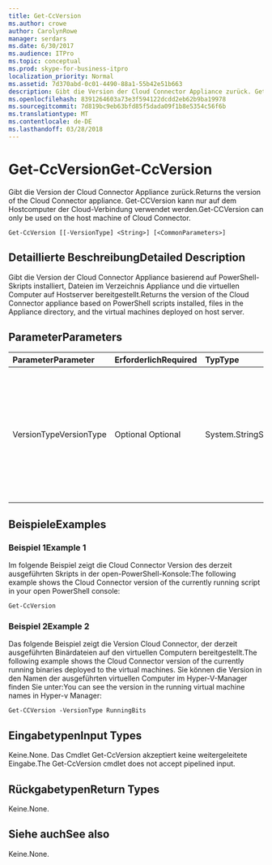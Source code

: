 ```yaml
---
title: Get-CcVersion
ms.author: crowe
author: CarolynRowe
manager: serdars
ms.date: 6/30/2017
ms.audience: ITPro
ms.topic: conceptual
ms.prod: skype-for-business-itpro
localization_priority: Normal
ms.assetid: 7d370abd-0c01-4490-88a1-55b42e51b663
description: Gibt die Version der Cloud Connector Appliance zurück. Get-CCVersion kann nur auf dem Hostcomputer der Cloud-Verbindung verwendet werden.
ms.openlocfilehash: 8391264603a73e3f594122dcdd2eb62b9ba19978
ms.sourcegitcommit: 7d819bc9eb63bfd85f5dada09f1b8e5354c56f6b
ms.translationtype: MT
ms.contentlocale: de-DE
ms.lasthandoff: 03/28/2018
---
```

# <a name="get-ccversion"></a><span data-ttu-id="6ed9c-104">Get-CcVersion</span><span class="sxs-lookup"><span data-stu-id="6ed9c-104">Get-CcVersion</span></span>
 
<span data-ttu-id="6ed9c-105">Gibt die Version der Cloud Connector Appliance zurück.</span><span class="sxs-lookup"><span data-stu-id="6ed9c-105">Returns the version of the Cloud Connector appliance.</span></span> <span data-ttu-id="6ed9c-106">Get-CCVersion kann nur auf dem Hostcomputer der Cloud-Verbindung verwendet werden.</span><span class="sxs-lookup"><span data-stu-id="6ed9c-106">Get-CCVersion can only be used on the host machine of Cloud Connector.</span></span>
  
```
Get-CcVersion [[-VersionType] <String>] [<CommonParameters>]
```

## <a name="detailed-description"></a><span data-ttu-id="6ed9c-107">Detaillierte Beschreibung</span><span class="sxs-lookup"><span data-stu-id="6ed9c-107">Detailed Description</span></span>

<span data-ttu-id="6ed9c-108">Gibt die Version der Cloud Connector Appliance basierend auf PowerShell-Skripts installiert, Dateien im Verzeichnis Appliance und die virtuellen Computer auf Hostserver bereitgestellt.</span><span class="sxs-lookup"><span data-stu-id="6ed9c-108">Returns the version of the Cloud Connector appliance based on PowerShell scripts installed, files in the Appliance directory, and the virtual machines deployed on host server.</span></span>
  
## <a name="parameters"></a><span data-ttu-id="6ed9c-109">Parameter</span><span class="sxs-lookup"><span data-stu-id="6ed9c-109">Parameters</span></span>

|<span data-ttu-id="6ed9c-110">**Parameter**</span><span class="sxs-lookup"><span data-stu-id="6ed9c-110">**Parameter**</span></span>|<span data-ttu-id="6ed9c-111">**Erforderlich**</span><span class="sxs-lookup"><span data-stu-id="6ed9c-111">**Required**</span></span>|<span data-ttu-id="6ed9c-112">**Typ**</span><span class="sxs-lookup"><span data-stu-id="6ed9c-112">**Type**</span></span>|<span data-ttu-id="6ed9c-113">**Beschreibung**</span><span class="sxs-lookup"><span data-stu-id="6ed9c-113">**Description**</span></span>|
|:-----|:-----|:-----|:-----|
|<span data-ttu-id="6ed9c-114">VersionType</span><span class="sxs-lookup"><span data-stu-id="6ed9c-114">VersionType</span></span>  <br/> |<span data-ttu-id="6ed9c-115">Optional </span><span class="sxs-lookup"><span data-stu-id="6ed9c-115">Optional</span></span>  <br/> |<span data-ttu-id="6ed9c-116">System.String</span><span class="sxs-lookup"><span data-stu-id="6ed9c-116">System.String</span></span>  <br/> |<span data-ttu-id="6ed9c-117">Typ der Version.</span><span class="sxs-lookup"><span data-stu-id="6ed9c-117">Type of version.</span></span> <span data-ttu-id="6ed9c-118">Wert des Parameters kann RunningScripts, RunningBits, BackupBits oder alle entsprechen.</span><span class="sxs-lookup"><span data-stu-id="6ed9c-118">Value of parameter can be RunningScripts, RunningBits, BackupBits or All.</span></span> <span data-ttu-id="6ed9c-119">Standardwert ist RunningScripts.</span><span class="sxs-lookup"><span data-stu-id="6ed9c-119">Default value is RunningScripts.</span></span>  <br/> |
   
## <a name="examples"></a><span data-ttu-id="6ed9c-120">Beispiele</span><span class="sxs-lookup"><span data-stu-id="6ed9c-120">Examples</span></span>
<span data-ttu-id="6ed9c-121"><a name="Examples"> </a></span><span class="sxs-lookup"><span data-stu-id="6ed9c-121"></span></span>

### <a name="example-1"></a><span data-ttu-id="6ed9c-122">Beispiel 1</span><span class="sxs-lookup"><span data-stu-id="6ed9c-122">Example 1</span></span>

<span data-ttu-id="6ed9c-123">Im folgende Beispiel zeigt die Cloud Connector Version des derzeit ausgeführten Skripts in der open-PowerShell-Konsole:</span><span class="sxs-lookup"><span data-stu-id="6ed9c-123">The following example shows the Cloud Connector version of the currently running script in your open PowerShell console:</span></span>
  
```
Get-CcVersion
```

### <a name="example-2"></a><span data-ttu-id="6ed9c-124">Beispiel 2</span><span class="sxs-lookup"><span data-stu-id="6ed9c-124">Example 2</span></span>

<span data-ttu-id="6ed9c-125">Das folgende Beispiel zeigt die Version Cloud Connector, der derzeit ausgeführten Binärdateien auf den virtuellen Computern bereitgestellt.</span><span class="sxs-lookup"><span data-stu-id="6ed9c-125">The following example shows the Cloud Connector version of the currently running binaries deployed to the virtual machines.</span></span> <span data-ttu-id="6ed9c-126">Sie können die Version in den Namen der ausgeführten virtuellen Computer im Hyper-V-Manager finden Sie unter:</span><span class="sxs-lookup"><span data-stu-id="6ed9c-126">You can see the version in the running virtual machine names in Hyper-v Manager:</span></span>
  
```
Get-CCVersion -VersionType RunningBits
```

## <a name="input-types"></a><span data-ttu-id="6ed9c-127">Eingabetypen</span><span class="sxs-lookup"><span data-stu-id="6ed9c-127">Input Types</span></span>
<span data-ttu-id="6ed9c-128"><a name="Examples"> </a></span><span class="sxs-lookup"><span data-stu-id="6ed9c-128"></span></span>

<span data-ttu-id="6ed9c-129">Keine.</span><span class="sxs-lookup"><span data-stu-id="6ed9c-129">None.</span></span> <span data-ttu-id="6ed9c-130">Das Cmdlet Get-CcVersion akzeptiert keine weitergeleitete Eingabe.</span><span class="sxs-lookup"><span data-stu-id="6ed9c-130">The Get-CcVersion cmdlet does not accept pipelined input.</span></span>
  
## <a name="return-types"></a><span data-ttu-id="6ed9c-131">Rückgabetypen</span><span class="sxs-lookup"><span data-stu-id="6ed9c-131">Return Types</span></span>
<span data-ttu-id="6ed9c-132"><a name="Examples"> </a></span><span class="sxs-lookup"><span data-stu-id="6ed9c-132"></span></span>

<span data-ttu-id="6ed9c-133">Keine.</span><span class="sxs-lookup"><span data-stu-id="6ed9c-133">None.</span></span>
  
## <a name="see-also"></a><span data-ttu-id="6ed9c-134">Siehe auch</span><span class="sxs-lookup"><span data-stu-id="6ed9c-134">See also</span></span>
<span data-ttu-id="6ed9c-135"><a name="Examples"> </a></span><span class="sxs-lookup"><span data-stu-id="6ed9c-135"></span></span>

<span data-ttu-id="6ed9c-136">Keine.</span><span class="sxs-lookup"><span data-stu-id="6ed9c-136">None.</span></span>
  

